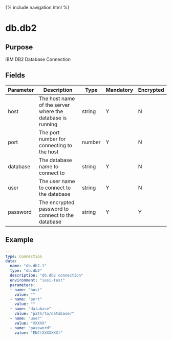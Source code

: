 {% include navigation.html %}
# db.db2
## Purpose
IBM DB2 Database Connection

## Fields
|Parameter|Description|Type|Mandatory|Encrypted|
|---------|-----------|----|---------|---------|
|host|The host name of the server where the database is running|string|Y|N|
|port|The port number for connecting to the host|number|Y|N|
|database|The database name to connect to|string|Y|N|        
|user|The user name to connect to the database|string|Y|N|
|password|The encrypted password to connect to the database|string|Y|Y|
       

## Example
```yaml
---
type: Connection
data:
  name: "db.db2.1"
  type: "db.db2"
  description: "db.db2 connection"
  environment: "iesi-test"
  parameters:
  - name: "host"
    value: ""
  - name: "port"
    value: ""
  - name: "database"
    value: "path/to/database/"
  - name: "user"
    value: "XXXXX"
  - name: "password"
    value: "ENC(XXXXXXX)"
```
